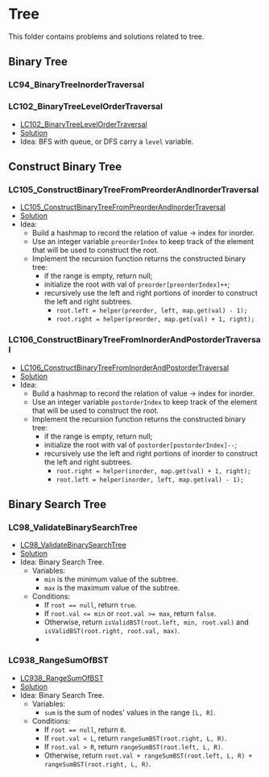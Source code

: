 # Tree
This folder contains problems and solutions related to tree.

## Binary Tree
### LC94_BinaryTreeInorderTraversal

### LC102_BinaryTreeLevelOrderTraversal
* [LC102_BinaryTreeLevelOrderTraversal](https://leetcode.com/problems/binary-tree-level-order-traversal/description/)
* [Solution](../../LC0001_1000/LC0101_0200/LC0102_BinaryTreeLevelOrderTraversal.java)
* Idea: BFS with queue, or DFS carry a `level` variable.

## Construct Binary Tree
### LC105_ConstructBinaryTreeFromPreorderAndInorderTraversal
* [LC105_ConstructBinaryTreeFromPreorderAndInorderTraversal](https://leetcode.com/problems/construct-binary-tree-from-preorder-and-inorder-traversal/description/)
* [Solution](../../LC0001_1000/LC0101_0200/LC0105_ConstructBinaryTreeFromPreorderAndInorderTraversal.java)
* Idea: 
  * Build a hashmap to record the relation of value -> index for inorder.
  * Use an integer variable `preorderIndex` to keep track of the element that will be used to construct the root.
  * Implement the recursion function returns the constructed binary tree:     
    * if the range is empty, return null;
    * initialize the root with val of `preorder[preorderIndex]++`;
    * recursively use the left and right portions of inorder to construct the left and right subtrees.
      * `root.left = helper(preorder, left, map.get(val) - 1);` 
      * `root.right = helper(preorder, map.get(val) + 1, right);`

### LC106_ConstructBinaryTreeFromInorderAndPostorderTraversal
* [LC106_ConstructBinaryTreeFromInorderAndPostorderTraversal](https://leetcode.com/problems/construct-binary-tree-from-inorder-and-postorder-traversal/description/)
* [Solution](../../LC0001_1000/LC0101_0200/LC0106_ConstructBinaryTreeFromInorderAndPostorderTraversal.java)
* Idea: 
  * Build a hashmap to record the relation of value -> index for inorder.
  * Use an integer variable `postorderIndex` to keep track of the element that will be used to construct the root.
  * Implement the recursion function returns the constructed binary tree:     
    * if the range is empty, return null;
    * initialize the root with val of `postorder[postorderIndex]--`;
    * recursively use the left and right portions of inorder to construct the left and right subtrees.
      * `root.right = helper(inorder, map.get(val) + 1, right);` 
      * `root.left = helper(inorder, left, map.get(val) - 1);`



## Binary Search Tree
### LC98_ValidateBinarySearchTree
* [LC98_ValidateBinarySearchTree](https://leetcode.com/problems/validate-binary-search-tree/description/)
* [Solution](../../LC0001_1000/LC0001_0100/LC0098_ValidateBinarySearchTree.java)
* Idea: Binary Search Tree. 
  * Variables:
    * `min` is the minimum value of the subtree.
    * `max` is the maximum value of the subtree.
  * Conditions: 
    * If `root == null`, return `true`.
    * If `root.val <= min` or `root.val >= max`, return `false`.
    * Otherwise, return `isValidBST(root.left, min, root.val)` and `isValidBST(root.right, root.val, max)`.
    * 
### LC938_RangeSumOfBST
* [LC938_RangeSumOfBST](https://leetcode.com/problems/range-sum-of-bst/description/)
* [Solution](../../LC0001_1000/LC0901_1000/LC0938_RangeSumOfBST.java)
* Idea: Binary Search Tree. 
  * Variables:
    * `sum` is the sum of nodes' values in the range `[L, R]`.
  * Conditions: 
    * If `root == null`, return `0`.
    * If `root.val < L`, return `rangeSumBST(root.right, L, R)`.
    * If `root.val > R`, return `rangeSumBST(root.left, L, R)`.
    * Otherwise, return `root.val + rangeSumBST(root.left, L, R) + rangeSumBST(root.right, L, R)`.

